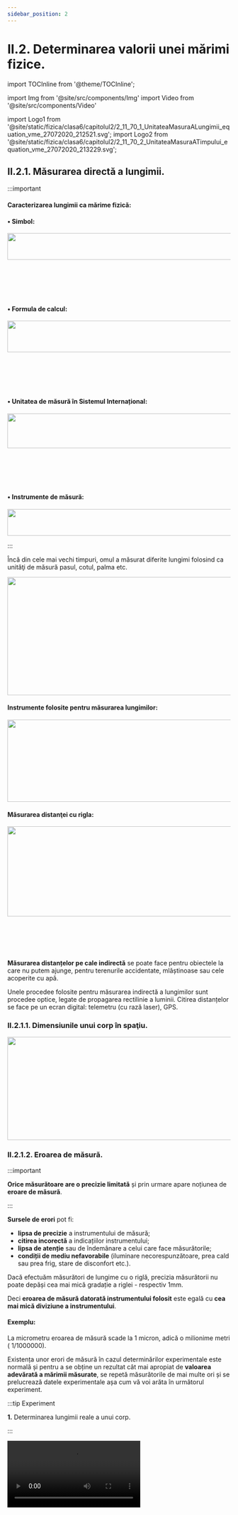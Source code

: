 ```yaml
---
sidebar_position: 2
---
```


# II.2. Determinarea valorii unei mărimi fizice.


import TOCInline from '@theme/TOCInline';

<TOCInline toc={toc} />



import Img from '@site/src/components/Img'
import Video from '@site/src/components/Video'


import Logo1 from '@site/static/fizica/clasa6/capitolul2/2_11_70_1_UnitateaMasuraALungimii_equation_vme_27072020_212521.svg';
import Logo2 from '@site/static/fizica/clasa6/capitolul2/2_11_70_2_UnitateaMasuraATimpului_equation_vme_27072020_213229.svg';








## II.2.1. Măsurarea directă a lungimii.



:::important

#### Caracterizarea lungimii ca mărime fizică:

#### •	Simbol: 


<Img className="img-responsive4" src="fizica/clasa6/capitolul2/2_210_0_SimbolLungime.jpg" width="1000" height="60" />

<br></br>
<br></br>

#### •	Formula de calcul:



<Img className="img-responsive4" src="fizica/clasa6/capitolul2/2_210_0bis3_FormulaLungimii.jpg" width="1000" height="71" />

<br></br>
<br></br>


#### •	Unitatea de măsură în Sistemul Internațional: 


<Img className="img-responsive4" src="fizica/clasa6/capitolul2/2_210_0bis_UnitateaDeMasuraALungimii.jpg" width="1000" height="78" />

<br></br>
<br></br>


#### •	Instrumente de măsură: 


<Img className="img-responsive4" src="fizica/clasa6/capitolul2/2_210_0bis2_InstrumenteDeMasuraALungimii.jpg" width="1000" height="60" />


:::



Încă din cele mai vechi timpuri, omul a măsurat diferite lungimi folosind ca unităţi de măsură pasul, cotul, palma etc.

<Img className="img-responsive4" src="fizica/clasa6/capitolul2/2_210_1_MetrulEtalon_vers3.jpg" width="1000" height="266" />





#### Instrumente folosite pentru măsurarea lungimilor:

<Img className="img-responsive4" src="fizica/clasa6/capitolul2/2_210_2_InstrumentePentruMasurareaLungimii.jpg" width="1000" height="185" />

#### Măsurarea distanţei cu rigla:

<Img className="img-responsive4" src="fizica/clasa6/capitolul2/2_210_3_RegulaDeMasurareAUneiLungimi.jpg" width="1000" height="203" />

<br></br>
<br></br>


**Măsurarea distanțelor pe cale indirectă** se poate face pentru obiectele la care nu putem ajunge, pentru terenurile accidentate, mlăștinoase sau cele acoperite cu apă.

Unele procedee folosite pentru măsurarea indirectă a lungimilor sunt procedee optice, legate de propagarea rectilinie a luminii. Citirea distanțelor se face pe un ecran digital: telemetru (cu rază laser), GPS.


### II.2.1.1. Dimensiunile unui corp în spaţiu.

<Img className="img-responsive4" src="fizica/clasa6/capitolul2/2_210_4_DimensiunileUnuiCorp.jpg" width="1000" height="232" />


### II.2.1.2. Eroarea de măsură.


:::important

**Orice măsurătoare are o precizie limitată** și prin urmare apare noțiunea de **eroare de măsură**. 

:::


**Sursele de erori** pot fi:
- **lipsa de precizie** a instrumentului de măsură;
- **citirea incorectă** a indicațiilor instrumentului;
- **lipsa de atenție** sau de îndemânare a celui care face măsurătorile;
- **condiții de mediu nefavorabile** (iluminare necorespunzătoare, prea cald sau prea frig, stare de disconfort etc.).

Dacă efectuăm măsurători de lungime cu o riglă, precizia măsurătorii nu poate depăși cea mai mică gradație a riglei - respectiv 1mm. 


Deci **eroarea de măsură datorată instrumentului folosit** este egală cu **cea mai mică diviziune a instrumentului**.

#### Exemplu:

La micrometru eroarea de măsură scade la 1 micron, adică o milionime metri ( 1/1000000).

Existența unor erori de măsură în cazul determinărilor experimentale este normală și pentru a se obține un rezultat cât mai apropiat de **valoarea adevărată a mărimii măsurate**, se repetă măsurătorile de mai multe ori și se prelucrează datele experimentale așa cum vă voi arăta în următorul experiment.



:::tip Experiment

**1.** Determinarea lungimii reale a unui corp.

:::


<Video src="https://www.youtube.com/embed/vKSM056fiTU" />




**Materiale necesare:** Riglă gradată, creion.



**Descrierea experimentului:** 
- Pentru a măsura lungimea cărții de fizică folosește rigla gradată.
- Măsoară de mai multe ori (cel puțin 3 ori) lungimea cărții de fizică, având grijă ca, de fiecare dată, să măsori corect.
- Completează următorul tabel de date experimentale: tu vei trece determinările tale și vei urma pașii după modelul următor:


<Img className="img-responsive4" src="fizica/clasa6/capitolul2/2_210_5_TabelExperiment1.jpg" width="1000" height="325" />

<br></br>
<br></br>


- Prelucrează datelor experimentale.
  - l este lungimea măsurată de minim trei ori. Eu am măsurat-o de patru ori, însă ultima valoare de 20 cm am exclus-o, întrucât este departe de celelalte valori, fiind o măsurare grosolană.
  - l<sub>m</sub> este lungimea medie, adică media aritmetică a celor trei lungimi măsurate. Dacă apar unele valori mult diferite de celelalte se scriu în tabel, dar se taie, ele reprezentând erori grosolane . Ele nu se iau în calculul lungimii medie . Media aritmetică este egală cu raportul dintre suma tuturor lungimilor și numărul de determinări. 
  - Δl este eroarea absolută, care se calculează prin diferența lungimii măsurate și a lungimii medie (cea mare minus cea mai mică): Δl = l<sub>1</sub> – l<sub>m</sub> sau Δl = l<sub>m</sub> – l<sub>1</sub>.
  - Δl<sub>m</sub> este eroarea medie absolută, care se calculează făcând media aritmetică a erorilor absolute.
- După ce ai completat tabelul cu date experimentale, trebuie să scrii rezultatul determinării, folosind același număr de zecimale pentru toate numerele. Vom scrie valorile cu două zecimale, prin rotunjire.



:::important

Rezultatul determinării = valoarea medie ± eroarea medie absolută

l = l<sub>medie</sub> ± Δl<sub>medie</sub>

:::

Pentru exemplul nostru: L = 25,9 cm ± 0,06 cm.


**Concluzia experimentului:** 
- Acest rezultat indică faptul că valoarea reală este cuprinsă într-un interval: 25,9 cm – 0,06 cm ≤ l ≤ 25,9 cm + 0,06 cm
- Deci lungimea reală a cărții de fizică este: 25,84 cm ≤ l ≤ 25,96 cm.


:::caution Problemă rezolvată

**1.** Florin dorește să determine valoarea reală a lungimii mesei din bucătărie. 

În urma măsurătorilor a găsit următoarele valori: 1,5 m; 1,46 m; 1,6 m ; 1,2 m; 1,56 m.  Cum a procedat el?


#### Rezolvare:

- A calculat l<sub>m</sub> = lungimea medie, adică media aritmetică a celor patru lungimi măsurate. Valoarea 1,2 m este mult diferită, se taie și nu se ia în calculul lungimii medie, fiind o măsurare grosolană.

<Img className="img-responsive4" src="fizica/clasa6/capitolul2/2_210_6_ProblemaModel1_vers2.jpg" width="1000" height="89" />
 

- A calculat pentru fiecare măsurătoare Δl = eroarea absolută, care se calculează prin diferența lungimii măsurate și lungimea medie (cea mare minus cea mai mică); Δl = l<sub>1</sub> – l<sub>m</sub> sau Δl = l<sub>m</sub> – l<sub>1</sub>.

  - Δl<sub>1</sub> = 1,53 - 1,5 = 0,03 m

  - Δl<sub>2</sub> = 1,53 - 1,46 = 0,07 m
 
  - Δl<sub>3</sub> = 1,6 - 1,53 = 0,07 m

  - Δl<sub>4</sub> = 1,56 - 1,53 = 0,03 m


- A calculat Δl<sub>m</sub> = eroarea medie absolută, care se calculează făcând media aritmetică a celor patru erori absolute.

<Img className="img-responsive4" src="fizica/clasa6/capitolul2/2_210_7_ProblemaModel1_vers2.jpg" width="1000" height="80" />

- Florin a scris rezultatul determinării, folosind același număr de zecimale pentru toate numerele (valorile cu două zecimale, prin rotunjire).

  - #### Rezultatul determinării = valoarea medie ± eroarea medie absolută

  - #### l = l<sub>medie</sub> ± Δl<sub>medie</sub>  = 1,53 m ± 0,05 m.




:::




<br></br>
<br></br>


### II.2.1.3. Aplică ce ai învăţat în legătură cu Măsurarea directă a lungimii.

:::caution Temă

**1.** Care dintre următoarele afirmații sunt adevărate sau false și de ce ?

a) 278 mm > 27,8 cm

b) 0,066 km = 66 m

c) 0,45 hm ≤ 7,9 dam

d) 562 dam ≥ 3495 dm

:::





:::caution Temă

**2.** După modelul Experimentului nr. 1, determină lățimea cărții de fizică.

:::



:::caution Temă

**3.** Maria a măsurat diametrul gurii paharului ei preferat și a găsit valorile: 6,5 cm; 6,4 cm; 6,6 cm; 6,3 cm; 5,2 cm; 6,9 cm.

Foloseşte aceste valori și determină mărimea reală a diametrului paharului.


:::


<br></br>
<br></br>



## II.2.2. Măsurarea directă a ariei.



**Aria unei suprafețe** arată cât de întinsă este acea suprafață.



:::important

#### Caracterizarea ariei ca mărime fizică:

#### •	Simbol: 

<Img className="img-responsive4" src="fizica/clasa6/capitolul2/2_220_0_SimboluliAriei.jpg" width="1000" height="70" />

<br></br>
<br></br>


#### •	Formula de calcul:



<Img className="img-responsive4" src="fizica/clasa6/capitolul2/2_220_0bis_FormulaDeCalculAAriei.jpg" width="1000" height="108" />

<br></br>
<br></br>

#### •	Unitatea de măsură în Sistemul Internațional:
 

<Img className="img-responsive4" src="fizica/clasa6/capitolul2/2_220_0bis2_UnitateaDeMasuraAAriei.jpg" width="1000" height="70" />

<br></br>
<br></br>


#### •	Instrument de măsură: 


<Img className="img-responsive4" src="fizica/clasa6/capitolul2/2_220_0bis3_InstrumentDeMasuraAAriei.jpg" width="1000" height="84" />

<br></br>
<br></br>


:::


#### Se folosesc de asemenea multiplii și submultiplii metrului pătrat.



:::note Observaţie
Iată cum se realizează aceste transformări din multiplii și submultiplii m<sup>2</sup> în m<sup>2</sup>: 

- Se scrie valoarea numerică și se deschide o paranteză, în care se scrie valoarea multiplului sau submultiplului dat, se închide paranteza și se ridică totul la puterea respectivă, adică la pătrat.
- Se copiază din nou valoarea dată și se înmulțește cu valorile din paranteză ridicate la puterea a doua.
- Se fac calculele matematice corespunzătoare și se dă rezultatul.

:::



#### Exemple de transformări din multiplii și submultiplii m<sup>2</sup> în m<sup>2</sup>:


<Img className="img-responsive" src="fizica/clasa6/capitolul2/2_220_1_ExempleTransformariArie_vers3.jpg" width="1000" height="154"/>


Măsurarea directă a ariei se face folosind **hârtia milimetrică**. Pe aceasta, sunt trasate linii verticale și orizontale subțiri, care delimitează pătrate cu latura de 1 mm și cu suprafața de 1 mm<sup>2</sup> și linii mai groase, care delimitează pătrate cu latura de 1 cm și cu suprafața de 1 cm<sup>2</sup>.




:::tip Experiment

**2.** Măsurarea directă a ariei unei frunze cu hârtie milimetrică.

:::



<Video src="https://www.youtube.com/embed/b3smXeDNmZc" />



**Materiale necesare:** Hârtie milimetrică, frunză, creion.



**Descrierea experimentului:** 
- Trasează pe hârtia milimetrică (poți folosi și foaie de matematică care au latura de 0,5 cm și aria de 0,25 cm<sup>2</sup>, dar rezultatul nu va fi unul prea precis) conturul frunzei (poți să îți alegi orice formă dorești, nu neapărat frunză).
- Numără pătrățelele întregi cu aria de 1 cm<sup>2</sup> (cele conturate cu marker albastru), apoi pe cele cu aria de 0,25 cm<sup>2</sup> (cele conturate cu galben), iar pe cele neîntregi grupează-le și aproximează-le ca pătrățele întregi cu aria de 0,25 cm<sup>2</sup>. Dacă ai răbdare, poți să nu mai aproximezi pătrățelele neîntregi și să numeri pătrățelele mici cu aria de 1 mm<sup>2</sup> și numărul lor înmulțit cu 1 mm<sup>2</sup> să îl transformi în cm<sup>2</sup>, prin împărțirea rezultatului la 100.
- Pentru calcularea ariei frunzei (S), aplică formula: S = n ∙ Su, unde n = nr. pătrățele și Su = aria unității alese (ori 1 cm<sup>2</sup> - cele mari, ori 0,25 cm<sup>2</sup> - cele mai mici).
- Trasează conturul frunzei pe altă hârtie milimetrică și repetă operațiile de mai sus, astfel încât să ai cel puțin trei valori ale ariei frunzei alese de tine.

<Img className="img-responsive4" src="fizica/clasa6/capitolul2/2_220_2_PozaExperimentArie_vers2.jpg" width="1000" height="361" />



- Completează tabelul de date experimentale și prelucrează datele din tabel.


:::important

Rezultatul real al ariei frunzei: S = S<sub>medie</sub> ± ΔS<sub>medie</sub>.

:::




<Img className="img-responsive4" src="fizica/clasa6/capitolul2/2_220_3_Tabel1_ExperimentArie_vers2.jpg" width="1000" height="378" />

<br></br>
<br></br>







**Concluzia experimentului:**

Deci aria reală a frunzei este: **S = S<sub>medie</sub> ± ΔS<sub>medie</sub> = 14,58 cm<sup>2</sup> ±  0,11cm<sup>2</sup>**.



<br></br>
<br></br>


## II.2.3. Determinarea indirectă a ariei.


#### Măsurarea ariei prin metode indirecte, în cazul suprafețelor cu formă geometrică regulată, se face prin măsurarea dimensiunilor liniare și utilizând formule de calcul:

- Pentru un **dreptunghi** (Dreptunghiul reprezintă un caz particular de paralelogram, care are toate unghiurile drepte), se măsoară lungimea dreptunghiului **(L = AB = CD)** și lățimea dreptunghiului **(l = AD = BC)** și apoi aplicăm formula de calcul: 

<Img className="img-responsive5" src="fizica/clasa6/capitolul2/2_230_1_PozaDreptunghi.jpg" width="1000" height="695" />

<br></br>
<br></br>

- Pentru un **pătrat** (Pătratul reprezintă un caz particular de dreptunghi, care are toate unghiurile drepte și toate cele patru laturi egale, notate cu **l = latura pătratului = AB = BC = CD = AD**) se măsoară latura acestuia și apoi aplicăm formula de calcul:

<Img className="img-responsive5" src="fizica/clasa6/capitolul2/2_230_2_PozaPatrat.jpg" width="1000" height="859" />

<br></br>
<br></br>

- Pentru un **triunghi oarecare** (Triunghiul reprezintă un poligon format din trei laturi care se întâlnesc două câte două, formând trei unghiuri interne) se măsoară o **latură a acestuia (a)** și **înălțimea ei (h)** și apoi aplicăm formula de calcul:


<Img className="img-responsive5" src="fizica/clasa6/capitolul2/2_230_3_PozaTriunghi.jpg" width="1000" height="914" />

<br></br>
<br></br>

- Pentru un paralelogram (Paralelogramul reprezintă un patrulater care are laturile opuse paralele și egale) se măsoară **lungimea paralelogramului (b = L = AB = CD)** și **înălțimea paralelogramului (h = AF)** și apoi aplicăm formula de calcul:


<Img className="img-responsive5" src="fizica/clasa6/capitolul2/2_230_4_PozaParalelogram.jpg" width="1000" height="812" />

<br></br>
<br></br>

:::note Observaţie

Unități de măsură pentru aria suprafețelor de teren în agricultură folosite des sunt **1 ar** = **100 m<sup>2</sup>** (echivalent cu aria unui pătrat cu latura de 10 m) și **1 hectar** = **1 ha** = **100 ar**.

:::
 
 



:::caution Problemă rezolvată

**1.** Un teren de tenis (dreptunghiular) are o lungime de 2,377 dam și o lățime de 8230 mm pentru jocul de simplu. Calculează aria suprafeței dreptunghiului în m<sup>2</sup>.  

#### Rezolvare:


- Notăm datele problemei și facem transformările mărimilor date în SI:

<Img className="img-responsive4" src="fizica/clasa6/capitolul2/2_230_5_ProblemaModelArie_Poza1_vers2.jpg" width="1000" height="152" />

<br></br>
<br></br>


- Aplicăm formula de calcul a ariei unui dreptunghi și înlocuim datele problemei. Întotdeauna să adaugi la rezultatul obținut unitatea de măsură.

<Img className="img-responsive4" src="fizica/clasa6/capitolul2/2_230_6_ProblemaModelArie_Poza2_vers2.jpg" width="1000" height="58" /> 



:::





:::caution Problemă rezolvată

**2.** Un triunghi oarecare are o latură de 0,008 km iar înălțimea corespunzătoare acestei laturi este de 670 cm. Află aria suprafeței acestui triunghi.  

#### Rezolvare:

- Notăm datele problemei și facem transformările mărimilor date în SI:

<Img className="img-responsive4" src="fizica/clasa6/capitolul2/2_230_7_ProblemaModel2Arie_Poza1_vers2.jpg" width="1000" height="129" />

<br></br>
<br></br>

- Aplicăm formula de calcul a ariei unui triunghi și înlocuim datele problemei. Întotdeauna să adaugi la rezultatul obținut unitatea de măsură m<sup>2</sup>.

<Img className="img-responsive4" src="fizica/clasa6/capitolul2/2_230_8_ProblemaModel2Arie_Poza2_vers2.jpg" width="1000" height="112" />


:::



:::caution Problemă rezolvată

**3.** Podeaua unei încăperi este acoperită cu plăci de gresie pătrate, cu dimensiunea de 40 cm. Dacă pe lungimea camerei numărați 10 plăci de gresie și pe lățime numărați 8 plăci, ce arie are suprafața podelei ?  

#### Rezolvare:

- Notăm datele problemei și facem transformările mărimilor date în SI:

<Img className="img-responsive4" src="fizica/clasa6/capitolul2/2_230_9_ProblemaModel3Arie_Poza1.jpg" width="1000" height="225" />

<br></br>
<br></br>

- Aplicăm formula de calcul a ariei unui dreptunghi și înlocuim datele problemei. Întotdeauna să adaugi la rezultatul obținut unitatea de măsură. 

<Img className="img-responsive4" src="fizica/clasa6/capitolul2/2_230_10_ProblemaModel3Arie_Poza2.jpg" width="1000" height="67" />


:::





:::caution Problemă rezolvată

**4.** Calculează ariile suprafețelor unei cutii care are următoarele dimensiuni:   

L = 22,5 cm
 
l = 11,3 cm
 
h = 7 cm




#### Rezolvare:


<Video src="https://www.youtube.com/embed/2T4lqO3AOws" />

<br></br>


- Transformăm mărimile date în SI:

<Img className="img-responsive4" src="fizica/clasa6/capitolul2/2_230_10bis_ProblemaModel4Arie_Poza1.jpg" width="1000" height="390" />

<br></br>
<br></br>


- O cutie (paralelipiped) are șase suprafețe, două câte două egale. Deci calculăm ariile suprafețelor dreptunghiulare care sunt diferite, adică trei arii. Aplicăm formula de calcul a ariei unui dreptunghi și înlocuim datele problemei. Întotdeauna se adaugă la rezultatul obținut unitatea de măsură. 

<Img className="img-responsive4" src="fizica/clasa6/capitolul2/2_230_10bis2_ProblemaModel4Arie_Poza2.jpg" width="1000" height="258" />


:::







<br></br>
<br></br>


### II.2.3.1 Aplică ce ai învăţat în legătură cu Determinarea indirectă a ariei.

:::caution Temă

**1.** Determină ariile celor trei suprafețe ale manualului de fizică prin măsurarea lungimii, lățimii și a înălțimii lui.

:::


:::caution Temă

**2.** Transformă :

a) 520 cm<sup>2</sup> = ? m<sup>2</sup>

b) 4,9 dam<sup>2</sup> = ? m<sup>2</sup>



:::



:::caution Temă

**3.** Determină aria următorului contur: 

<Img className="img-responsive" src="fizica/clasa6/capitolul2/2_230_11_Tema3_DeterminaAriaUrmatoruluiContur.jpg" width="1000" height="657" />

:::












<br></br>
<br></br>



## II.2.4. Măsurarea directă a volumului.



**Volumul unui corp** reprezintă locul ocupat de un corp în spațiu.



:::important

#### Caracterizarea volumului ca mărime fizică:

#### •	Simbol:  


<Img className="img-responsive4" src="fizica/clasa6/capitolul2/2_240_0_SimbolVolum.jpg" width="1000" height="58" />

<br></br>
<br></br>


#### •	Formula de calcul:



<Img className="img-responsive4" src="fizica/clasa6/capitolul2/2_240_0bis_FormulaVolum.jpg" width="1000" height="113" />

<br></br>
<br></br>


#### •	Unitatea de măsură în Sistemul Internațional:

<Img className="img-responsive4" src="fizica/clasa6/capitolul2/2_240_0bis2_UnitateaDeMasuraVolum.jpg" width="1000" height="69" />

<br></br>
<br></br>


#### •	Instrument de măsură: 


<Img className="img-responsive4" src="fizica/clasa6/capitolul2/2_240_0bis3_InstrumentDeMasuraVolum.jpg" width="1000" height="71" />

<br></br>
<br></br>


:::


#### O altă unitate de măsură pentru volum (capacitate) este litrul: 1 L = 1dm<sup>3</sup>.

#### Se folosesc de asemenea multiplii și submultiplii metrului cub.



:::note Observaţie
Iată cum se realizează aceste tranformări din multiplii și submultiplii m<sup>3</sup> în m<sup>3</sup>: 

- Se scrie valoarea numerică și se deschide o paranteză, în care se scrie valoarea multiplului sau submultiplului dat, se închide paranteza și se ridică totul la puterea respectivă, adică la cub.
- Se copiază din nou valoarea dată și se înmulțește cu valorile din paranteză ridicate la puterea a treia.
- Se fac calculele matematice corespunzătoare și se dă rezultatul.

:::


#### Exemple de transformări din multiplii și submultiplii m<sup>3</sup> sau ai litrului (L) în m<sup>3</sup>:


<Img className="img-responsive4" src="fizica/clasa6/capitolul2/2_240_1_ExempleTransformariVolum_vers2.jpg" width="1000" height="305" />


#### Pentru a realiza calcule cu transformări trebuie să cunoașteți valorile multiplilor și submultiplilor.

#### De asemenea trebuie să știți foarte bine operațiile cu fracții:
- Înmulțirea a două fracții se realizează înmulțind numărător (numărul aflat pe linia de fracție) cu numărător și numitor (numărul aflat sub linia de fracție) cu numitor.
- Împărțirea a două fracții se realizează înmulțind fracția de la numărător cu inversa (răsturnata) fracției de la numitor.







:::tip Experiment

**3.** Măsurarea volumului unui corp cu cilindrul gradat.

:::


<Video src="https://www.youtube.com/embed/enNZdK5iQeM" />


**Materiale necesare:** Cilindru gradat, apă, sfoară, un corp.



**Descrierea experimentului:** 

**1.** Prima etapă trebuie să determinăm volumul unei diviziuni = 1 div = volumul minim dintre două linii consecutive.  Privește cu atenție mensura și găsește unitatea de măsură a cilindrului folosit. Cum procedăm? 

- Notează două gradații consecutive (una după alta) ale cilindrului și scade-le: 50 ml - 40 ml = 10 ml
- Numără câte diviziuni sunt între aceste notații: 10 diviziuni = 10 ml
- Cu regula de trei simplă, aflăm ce volum are o diviziune:

<Img className="img-responsive4" src="fizica/clasa6/capitolul2/2_240_2_Experiment3_Regula3Simpla_vers2.jpg" width="1000" height="261" />


<br></br>
<br></br>


**2.** Punem apă în cilindru și îi măsurăm volumul, notat cu V<sub>1</sub> = 35 ml. 

<Img className="img-responsive4" src="fizica/clasa6/capitolul2/2_240_3_Experiment3_Poza1.jpg" width="1000" height="638" />

<br></br>
<br></br>

 
**3.** Introducem corpul în apa din cilindru. Nivelul lichidului a crescut. Noul volum citit îl vom nota V<sub>2</sub> = 39 ml.


<Img className="img-responsive4" src="fizica/clasa6/capitolul2/2_240_4_Experiment3_Poza2.jpg" width="1000" height="715" />

<br></br>
<br></br>

 
**4**. Volumul corpului reprezintă diferența dintre V<sub>2</sub> (volum apă+corp) și V<sub>1</sub> (volumul apei), adică: 


**V<sub>corp</sub> = V<sub>2</sub> – V<sub>1</sub>**








:::note Observaţie

Mensura trebuie să stea pe o suprafață orizontală (pe masă). Suprafața liberă a lichidului este puțin curbată (numită menisc) – mai ridicată la contactul lichidului cu pereții mensurei. Poziționează ochii la nivelul suprafeței libere a lichidului și citește volumul de la baza acesteia.

:::

<br></br>


**Concluzia experimentului:**


**Volumul corpului** reprezintă diferența dintre V<sub>2</sub> (volum apă+corp) și V<sub>1</sub> (volumul  apei), adică : 

**V<sub>corp</sub> = V<sub>2</sub> – V<sub>1</sub>**


**V<sub>corp</sub>** = 39 ml – 35 ml = 4 ml.


<br></br>
<br></br>



## II.2.5. Măsurarea indirectă a volumului.



#### Măsurarea volumului prin metode indirecte, în cazul unor corpuri cu formă geometrică regulată, se face prin măsurarea dimensiunilor liniare și utilizarea formulelor de calcul (în clasa a VIIIa vei învăța și pentru alte corpuri geometrice formule de volum):

- Pentru **paralelipiped** avem formula volumului:  

<Img className="img-responsive" src="fizica/clasa6/capitolul2/2_250_1_PozaParaleliped.jpg" width="1000" height="613" />


<br></br>

<Video src="https://www.youtube.com/embed/FkAIjQBbYgk" />



<br></br>
<br></br>



- Pentru **cub** avem formula volumului: 


<Img className="img-responsive" src="fizica/clasa6/capitolul2/2_250_2_PozaCub.jpg" width="1000" height="717" />


**Cubul** este paralelipipedul dreptunghic cu toate muchiile egale. Fețele unui cub au formă de pătrat și sunt congruente.


:::caution Problemă rezolvată

**1.** O cameră are lungimea de 0,06 hm, lățimea de 40 dm și înălțimea de 330 cm. Calculează volumul de aer din cameră exprimat în m<sup>3</sup>.

#### Rezolvare:

- Notăm datele problemei și facem transformările mărimilor date în SI:


<Img className="img-responsive4" src="fizica/clasa6/capitolul2/2_250_3_ProblemaModelVolum_Poza1.jpg" width="1000" height="245" />


- Aerul fiind gaz ocupă tot volumul camerei. Aplicăm formula de calcul a volumului unui paralelipiped și înlocuim datele problemei. Întotdeauna să adaugi la rezultatul obținut unitatea de măsură.

<Img className="img-responsive4" src="fizica/clasa6/capitolul2/2_250_4_ProblemaModelVolum_Poza2_vers2.jpg" width="1000" height="64" />


:::


:::caution Problemă rezolvată

**2.** Într-o cafetieră torn 500 cm<sup>3</sup> de apă pentru a prepara cafeaua. Știind că o ceașcă de cafea are 150 mL, câte cafele ați făcut?

#### Rezolvare:

- Notăm datele problemei și facem transformările mărimilor date în SI:


<Img className="img-responsive4" src="fizica/clasa6/capitolul2/2_250_5_ProblemaModel2Volum_Poza1_vers2.jpg" width="1000" height="250" />


- Împărțim volumul cafetierei la volumul ceștii:

<Img className="img-responsive4" src="fizica/clasa6/capitolul2/2_250_6_ProblemaModel2Volum_Poza2_vers2.jpg" width="1000" height="151" />


  
:::





<br></br>



### II.2.5.1 Aplică ce ai învăţat.


:::caution Problemă rezolvată

**3.** Determină volumul corpului din imaginea următoare, știind că în primul cilindru este pusă numai apă, iar în al doilea s-a adăugat în apa din primul cilindru, corpul al cărui volum trebuie să îl determini.

<Img className="img-responsive4" src="fizica/clasa6/capitolul2/2_250_7_Tema1_DeterminaVolumulCorpului.jpg" width="1000" height="435" />

#### Rezolvare:



<Video src="https://www.youtube.com/embed/gCzaWwkHmMg" />



:::




:::caution Temă

**1.** Un cub are latura de 5 dm, iar un paralelipiped are următoarele dimensiuni 800 mm; 0,04 hm și 0,3 dam. Care dintre cele două corpuri are volumul mai mare ?


:::


:::caution Temă

**2.** Transformă în m<sup>3</sup>:
       
a)	4.800 dm<sup>3</sup> = ? m<sup>3</sup>

b)	0,06 hm<sup>3</sup> = ? m<sup>3</sup>

c)	53.000 mm<sup>3</sup> = ? m<sup>3</sup>




:::




<br></br>
<br></br>







## II.2.6. Măsurarea directă a intervalului de timp.



**Intervalul de timp** reprezintă durata unui eveniment.



:::important

#### Caracterizarea timpului (durata unui eveniment) ca mărime fizică:

#### •	Simbol: 



<Img className="img-responsive4" src="fizica/clasa6/capitolul2/2_260_0_SimbolTimp.jpg" width="1000" height="56" />

<br></br>
<br></br>


#### •	Formula de calcul:


<Img className="img-responsive4" src="fizica/clasa6/capitolul2/2_260_0bis_FormulaTimp.jpg" width="1000" height="68" />


<br></br>
<br></br>

#### •	Unitatea de măsură în Sistemul Internațional:


<Img className="img-responsive4" src="fizica/clasa6/capitolul2/2_260_0bis2_UnitateaDeMasuraTimp.jpg" width="1000" height="70" />

<br></br>
<br></br>

#### •	Instrumente de măsură: 


<Img className="img-responsive4" src="fizica/clasa6/capitolul2/2_260_0bis3_InstrumenteDeMasuraTimp.jpg" width="1000" height="66" />



:::





#### Alte unități de măsură pentru timp sunt:
- Minutul = 1 min = 60 s
- Ora = 1 h = 60 min = 60 ∙ 60 s = 3.600 s
- Ziua = 24 h = 24 ∙ 3600 s = 86.400 s
- Săptămâna = 7 zile = 7 ∙ 86400 s = 604.800 s
- Luna = 30 zile = 30  ∙ 86400 s = 2.592.200 s
- Anul = 365 de zile = 365 ∙ 86400 s = 31.536.000 s


:::note Observaţie

Romanii numeau orele dinaintea amiezii **ante meridiem** (înainte de amiază), iar pe cele de după-amiază, **post meridiem**. Astăzi, acestea se prescurtează **a.m.** și **p.m.** și sunt folosite cu înțelesul de dimineață și după-amiază.

Dacă folosești cronometrul electronic de la telefon, care măsoară și sutimile de secundă, atunci precizia acestuia a crescut la **0,01s**. În schimb, dacă folosești ceas cu secundar, precizia acestuia este mai mică și eroarea poate fi de **1s**.  

:::

:::tip Experiment

**4.** Măsurarea perioadei unui pendul cu cronometru.

:::


<Video src="https://www.youtube.com/embed/3DwkOa10Gt4" />


<br></br>

**Materiale necesare:** Bilă sau o piuliță, fir de ață, cronometru (poți folosi telefonul).

**Descrierea experimentului:** 

- Ia un corp mic și greu (o bilă, o piuliță, o cheie etc.) și leagă-l la capătul unui fir pentru a obține un pendul. Firul prinde-l de un suport orizontal (spre exemplu, de o masă).
 
- Scoate firul din poziția de echilibru (verticală) și ridică-l într-o parte. Apoi lasă-l liber și pendulul se va deplasa de o parte și de alta a acestei poziții, adică va începe să oscileze. Cronometrul se pornește odată cu lăsarea liberă a corpului.

- Măsoară intervalul de timp (t) în care corpul revine de un număr n de ori în punctul A (n poate avea diferite valori: 3, 5, 8, 10 etc. - cât dorești).

- Repetă operația de cel puțin 3 ori, dându-i lui n diferite valori.

- Calculează perioada (T) = timpul în care corpul efectuează o oscilație completă, adică timpul în care pendulul a urcat în cealaltă parte și a revenit la poziția inițială (dus-întors). Dacă într-un timp t se efectuează n oscilații complete, atunci perioada (T) se calculează din relația: 


<Img className="img-responsive4" src="fizica/clasa6/capitolul2/2_260_2_Experiment4_3Calcule_vers2.jpg" width="1000" height="436" />

- Completează un tabel de date experimentale de forma celui de mai jos.

<Img className="img-responsive4" src="fizica/clasa6/capitolul2/2_260_3_Experiment4_Tabel_vers2.jpg" width="1000" height="377" />

<br></br>
<br></br>



**Concluzia experimentului:**
- Scrie rezultatul măsurătorilor: T = T<sub>mediu</sub> ± ΔT<sub>mediu</sub> = 1,73 ± 0,03 (s)


<br></br>
<br></br>


:::caution Problemă rezolvată

**1.** Un film difuzat pe un post TV a început la ora 20:30 și s-a terminat la ora 22:20. Dacă el a fost întrerupt de patru secvențe de publicitate, fiecare de câte 8 minute, cât a durat filmul, exprimat în ore, minute  și secunde?

#### Rezolvare:

- Calculăm timpul de difuzare atât a filmului, cât și a publicității, scăzând ora de terminare din ora de începere a filmului: ca să scădem minutele, mă împrumut de la unitatea orelor cu o oră, adică 60 min și le adun la 20 min și zic 80 min – 30 min = 50 min. 
Apoi scad 21 h – 20 h = 1h. 
22:20 – 20:30 = 1 h 50 min = t<sub>1</sub>.
 


- Calculăm timpul calupurilor (secvențelor) de publicitate : t<sub>2</sub> = 4 ∙ 8 min = 32 min

- Pentru a afla numai durata filmului, scădem t<sub>2</sub> din t<sub>1</sub>:

<Img className="img-responsive4" src="fizica/clasa6/capitolul2/2_260_4_ProblemaModel1_Formula1_vers2.jpg" width="1000" height="91" />

- Pentru a afla durata în ore transformăm 18 min în h cu regula de 3 simplă:

<Img className="img-responsive4" src="fizica/clasa6/capitolul2/2_260_5_ProblemaModel1_Regula3Simpla_vers2.jpg" width="1000" height="217" />






:::










<br></br>



### II.2.6.1 Aplică ce ai învăţat în legătură cu Măsurarea directă a intervalului de timp.

:::caution Temă

**1.** Care dintre următoarele afirmații sunt adevărate, respectiv false și de ce?

a) 650 cs = 6,5 s

b) 1 h 5 min 40 s > 80 min 50 s

c) 5 zile 3 h 30 min 20 s < 4 zile 25 h 10 min 10 s

d) 4,6 hs =460 s

:::


:::caution Temă

**2.** Iulia a plecat de acasă la ora 7:20 și a ajuns la școală la 7:50. Știind că a avut 6 ore de curs, fiecare oră de 50 min cu pauză de 10 min și că pe drumul de întoarcere a făcut cu 15 min mai mult ca la venire, la ce oră a ajuns Iulia acasă?

:::


:::caution Temă

**3.** Mihai a realizat experimentul nr 4 pentru măsurare perioadei de oscilație a unui pendul. El a cronometrat durata în care pendulul a efectuat de fiecare dată câte 10 oscilații și le-a notat în următorul tabel:


<Img className="img-responsive4" src="fizica/clasa6/capitolul2/2_261_1_TabelTema3_vers3.jpg" width="1000" height="208" />

Calculează valoarea reală a perioadei pendulului din experimentul lui Mihai.

:::


<br></br>
<br></br>

